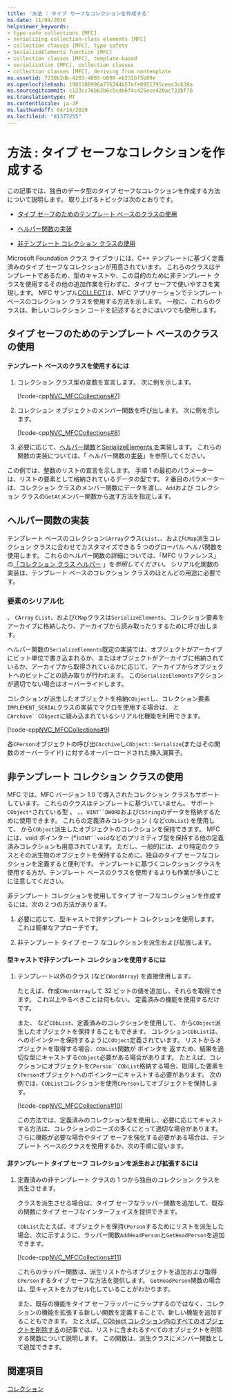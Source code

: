 ```yaml
---
title: '方法 : タイプ セーフなコレクションを作成する'
ms.date: 11/04/2016
helpviewer_keywords:
- type-safe collections [MFC]
- serializing collection-class elements [MFC]
- collection classes [MFC], type safety
- SerializeElements function [MFC]
- collection classes [MFC], template-based
- serialization [MFC], collection classes
- collection classes [MFC], deriving from nontemplate
ms.assetid: 7230b2db-4283-4083-b098-eb231bf5b89e
ms.openlocfilehash: 1901100996a776244b57efe0951795ceec3c630a
ms.sourcegitcommit: c123cc76bb2b6c5cde6f4c425ece420ac733bf70
ms.translationtype: MT
ms.contentlocale: ja-JP
ms.lasthandoff: 04/14/2020
ms.locfileid: "81377255"
---
```

# <a name="how-to-make-a-type-safe-collection"></a>方法 : タイプ セーフなコレクションを作成する

この記事では、独自のデータ型のタイプ セーフなコレクションを作成する方法について説明します。 取り上げるトピックは次のとおりです。

- [タイプ セーフのためのテンプレート ベースのクラスの使用](#_core_using_template.2d.based_classes_for_type_safety)

- [ヘルパー関数の実装](#_core_implementing_helper_functions)

- [非テンプレート コレクション クラスの使用](#_core_using_nontemplate_collection_classes)

Microsoft Foundation クラス ライブラリには、C++ テンプレートに基づく定義済みのタイプ セーフなコレクションが用意されています。 これらのクラスはテンプレートであるため、型のキャストや、この目的のために非テンプレート クラスを使用するその他の追加作業を行わずに、タイプ セーフで使いやすさを実現します。 MFC サンプル[COLLECT](../overview/visual-cpp-samples.md)は、MFC アプリケーションでテンプレート ベースのコレクション クラスを使用する方法を示します。 一般に、これらのクラスは、新しいコレクション コードを記述するときにはいつでも使用します。

## <a name="using-template-based-classes-for-type-safety"></a><a name="_core_using_template.2d.based_classes_for_type_safety"></a>タイプ セーフのためのテンプレート ベースのクラスの使用

#### <a name="to-use-template-based-classes"></a>テンプレート ベースのクラスを使用するには

1. コレクション クラス型の変数を宣言します。 次に例を示します。

   [!code-cpp[NVC_MFCCollections#7](../mfc/codesnippet/cpp/how-to-make-a-type-safe-collection_1.cpp)]

1. コレクション オブジェクトのメンバー関数を呼び出します。 次に例を示します。

   [!code-cpp[NVC_MFCCollections#8](../mfc/codesnippet/cpp/how-to-make-a-type-safe-collection_2.cpp)]

1. 必要に応じて、[ヘルパー関数](../mfc/reference/collection-class-helpers.md)と[SerializeElements を](../mfc/reference/collection-class-helpers.md#serializeelements)実装します。 これらの関数の実装については、「 ヘルパー関数の[実装](#_core_implementing_helper_functions)」を参照してください。

この例では、整数のリストの宣言を示します。 手順 1 の最初のパラメーターは、リストの要素として格納されているデータの型です。 2 番目のパラメーターは、コレクション クラスのメンバー関数にデータを渡し、`Add`および コレクション クラスの`GetAt`メンバー関数から返す方法を指定します。

## <a name="implementing-helper-functions"></a><a name="_core_implementing_helper_functions"></a>ヘルパー関数の実装

テンプレート ベースのコレクション`CArray`クラス`CList`、、および`CMap`派生コレクション クラスに合わせてカスタマイズできる 5 つのグローバル ヘルパ関数を使用します。 これらのヘルパー関数の詳細については、「MFC リファレンス」の[「コレクション クラス ヘルパー](../mfc/reference/collection-class-helpers.md) 」を*参照してください。* シリアル化関数の実装は、テンプレート ベースのコレクション クラスのほとんどの用途に必要です。

### <a name="serializing-elements"></a><a name="_core_serializing_elements"></a>要素のシリアル化

、 `CArray` `CList`、および`CMap`クラスは`SerializeElements`、コレクション要素をアーカイブに格納したり、アーカイブから読み取ったりするために呼び出します。

ヘルパー関数の`SerializeElements`既定の実装では、オブジェクトがアーカイブにビット単位で書き込まれるか、またはオブジェクトがアーカイブに格納されているか、アーカイブから取得されているかに応じて、アーカイブからオブジェクトへのビットごとの読み取りが行われます。 この`SerializeElements`アクションが適切でない場合はオーバーライドします。

コレクションが派生したオブジェクトを格納`CObject`し、コレクション要素`IMPLEMENT_SERIAL`クラスの実装でマクロを使用する場合は、 と`CArchive``CObject`に組み込まれているシリアル化機能を利用できます。

[!code-cpp[NVC_MFCCollections#9](../mfc/codesnippet/cpp/how-to-make-a-type-safe-collection_3.cpp)]

各`CPerson`オブジェクトの呼び出`CArchive`し`CObject::Serialize`(またはその関数のオーバーライド) に対するオーバーロードされた挿入演算子。

## <a name="using-nontemplate-collection-classes"></a><a name="_core_using_nontemplate_collection_classes"></a>非テンプレート コレクション クラスの使用

MFC では、MFC バージョン 1.0 で導入されたコレクション クラスもサポートしています。 これらのクラスはテンプレートに基づいていません。 サポート`CObject*`されている型 、 、、`UINT``DWORD`および`CString`のデータを格納するために使用できます。 これらの定義済みコレクション ( など`CObList`) を使用して、 から`CObject`派生したオブジェクトのコレクションを保持できます。 MFC には、void ポインター (*)`UINT``void`などのプリミティブ型を保持する他の定義済みコレクションも用意されています。 ただし、一般的には、より特定のクラスとその派生物のオブジェクトを保持するために、独自のタイプ セーフなコレクションを定義すると便利です。 テンプレートに基づくコレクション クラスを使用する方が、テンプレート ベースのクラスを使用するよりも作業が多いことに注意してください。

非テンプレート コレクションを使用してタイプ セーフなコレクションを作成するには、次の 2 つの方法があります。

1. 必要に応じて、型キャストで非テンプレート コレクションを使用します。 これは簡単なアプローチです。

1. 非テンプレート タイプ セーフ なコレクションを派生および拡張します。

#### <a name="to-use-the-nontemplate-collections-with-type-casting"></a>型キャストで非テンプレート コレクションを使用するには

1. テンプレート以外のクラス (など`CWordArray`) を直接使用します。

   たとえば、作成`CWordArray`して 32 ビットの値を追加し、それらを取得できます。 これ以上やるべきことは何もない。 定義済みの機能を使用するだけです。

   また、 など`CObList`、定義済みのコレクションを使用して、 から`CObject`派生したオブジェクトを保持することもできます。 コレクション`CObList`は、 へのポインターを保持するように`CObject`定義されています。 リストからオブジェクトを取得する場合、`CObList`関数が ポインタを 返すため、結果を適切な型にキャストする`CObject`必要がある場合があります。 たとえば、コレクションにオブジェクトを`CPerson``CObList`格納する場合、取得した要素を`CPerson`オブジェクトへのポインターにキャストする必要があります。 次の例では、`CObList`コレクションを使用`CPerson`してオブジェクトを保持します。

   [!code-cpp[NVC_MFCCollections#10](../mfc/codesnippet/cpp/how-to-make-a-type-safe-collection_4.cpp)]

   この方法では、定義済みのコレクション型を使用し、必要に応じてキャストする方法は、コレクションのニーズの多くにとって適切な場合があります。 さらに機能が必要な場合やタイプ セーフを強化する必要がある場合は、テンプレート ベースのクラスを使用するか、次の手順に従います。

#### <a name="to-derive-and-extend-a-nontemplate-type-safe-collection"></a>非テンプレート タイプ セーフ コレクションを派生および拡張するには

1. 定義済みの非テンプレート クラスの 1 つから独自のコレクション クラスを派生させます。

   クラスを派生させる場合は、タイプ セーフなラッパー関数を追加して、既存の関数にタイプ セーフなインターフェイスを提供できます。

   `CObList`たとえば、オブジェクトを保持`CPerson`するためにリストを派生した場合、次に示すように、ラッパー関数`AddHeadPerson`と`GetHeadPerson`を追加できます。

   [!code-cpp[NVC_MFCCollections#11](../mfc/codesnippet/cpp/how-to-make-a-type-safe-collection_5.h)]

   これらのラッパー関数は、派生リストからオブジェクトを追加および取得`CPerson`するタイプ セーフな方法を提供します。 `GetHeadPerson`関数の場合は、型キャストをカプセル化していることがわかります。

   また、既存の機能をタイプ セーフラッパーにラップするのではなく、コレクションの機能を拡張する新しい関数を定義することで、新しい機能を追加することもできます。 たとえば[、CObject コレクション内のすべてのオブジェクトを削除する](../mfc/deleting-all-objects-in-a-cobject-collection.md)の記事では、リストに含まれるすべてのオブジェクトを削除する関数について説明します。 この関数は、派生クラスにメンバー関数として追加できます。

## <a name="see-also"></a>関連項目

[コレクション](../mfc/collections.md)

